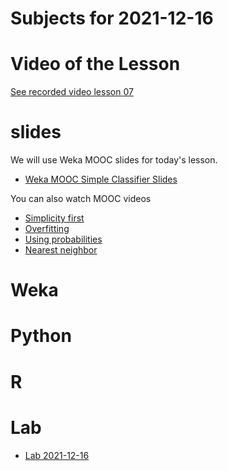 # Subjects for 2021-12-16

# Video of the Lesson

[See recorded video lesson 07](https://youtu.be/c6kuxDKyD7k)

# slides

We will use Weka MOOC slides for today's lesson.

- [Weka MOOC Simple Classifier Slides](../course-content/slides/weka_mooc_DataMiningWithWeka-SimpleClassifiers.pdf)

You can also watch MOOC videos
- [Simplicity first](https://www.youtube.com/watch?v=uXo0ZCvtc7g)
- [Overfitting](https://www.youtube.com/watch?v=2QjFgfjjRwk)
- [Using probabilities](https://www.youtube.com/watch?v=0IRLIByhPhA)
- [Nearest neighbor](https://www.youtube.com/watch?v=zjYUYJ2b4r8)


# Weka



# Python




# R 



# Lab

- [Lab 2021-12-16](../course-content/labs/lab-05.md)




